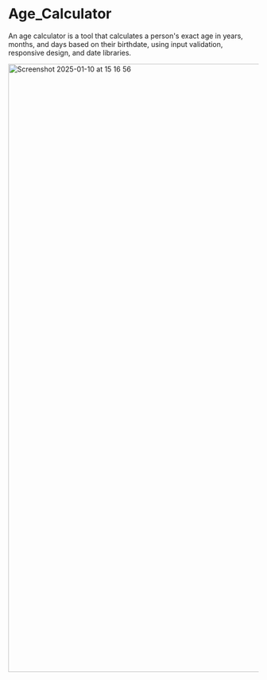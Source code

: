 # Age_Calculator

An age calculator is a tool that calculates a person's exact age in years, months, and days based on their birthdate, using input validation, responsive design, and date libraries.

<img width="1225" alt="Screenshot 2025-01-10 at 15 16 56" src="https://github.com/user-attachments/assets/2d2fb758-0c66-4dbd-949c-2f368561dbf8" />




